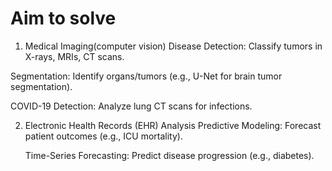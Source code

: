 # Aim to solve 
1. Medical Imaging(computer vision)
  Disease Detection: Classify tumors in X-rays, MRIs, CT scans.

  Segmentation: Identify organs/tumors (e.g., U-Net for brain tumor segmentation).

  COVID-19 Detection: Analyze lung CT scans for infections.


2. Electronic Health Records (EHR) Analysis
   Predictive Modeling: Forecast patient outcomes (e.g., ICU mortality).

   Time-Series Forecasting: Predict disease progression (e.g., diabetes).
